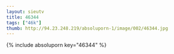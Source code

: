```yaml
--- 
layout: sieutv
title: 46344
tags: ["46k"]
thumb: http://94.23.248.219/absoluporn-1/image/002/46344.jpg
---
```

{% include absoluporn key="46344" %} 
